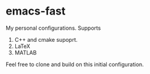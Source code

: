 # emacs-fast

My personal configurations. Supports

1. C++ and cmake supoprt.
2. LaTeX
3. MATLAB

Feel free to clone and build on this initial configuration.
